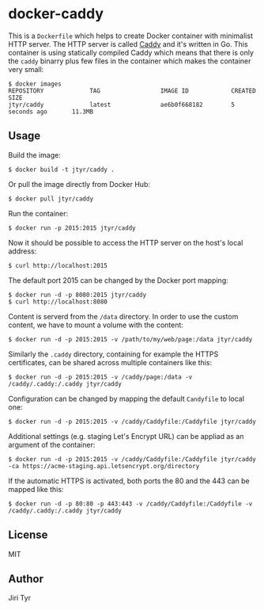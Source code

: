 docker-caddy
============

This is a `Dockerfile` which helps to create Docker container with minimalist
HTTP server. The HTTP server is called [Caddy](https://github.com/mholt/caddy)
and it's written in Go. This container is using statically compiled Caddy which
means that there is only the `caddy` binarry plus few files in the container
which makes the container very small:

```
$ docker images
REPOSITORY             TAG                 IMAGE ID            CREATED             SIZE
jtyr/caddy             latest              ae6b0f668182        5 seconds ago       11.3MB
```


Usage
-----

Build the image:

```
$ docker build -t jtyr/caddy .
```

Or pull the image directly from Docker Hub:

```
$ docker pull jtyr/caddy
```

Run the container:

```
$ docker run -p 2015:2015 jtyr/caddy
```

Now it should be possible to access the HTTP server on the host's local
address:

```
$ curl http://localhost:2015
```

The default port 2015 can be changed by the Docker port mapping:

```
$ docker run -d -p 8080:2015 jtyr/caddy
$ curl http://localhost:8080
```

Content is serverd from the `/data` directory. In order to use the custom
content, we have to mount a volume with the content:

```
$ docker run -d -p 2015:2015 -v /path/to/my/web/page:/data jtyr/caddy
```

Similarly the `.caddy` directory, containing for example the HTTPS
certificates, can be shared across multiple containers like this:

```
$ docker run -d -p 2015:2015 -v /caddy/page:/data -v /caddy/.caddy:/.caddy jtyr/caddy
```

Configuration can be changed by mapping the default `Candyfile` to local one:

```
$ docker run -d -p 2015:2015 -v /caddy/Caddyfile:/Caddyfile jtyr/caddy
```

Additional settings (e.g. staging Let's Encrypt URL) can be appliad as an
argument of the container:

```
$ docker run -d -p 2015:2015 -v /caddy/Caddyfile:/Caddyfile jtyr/caddy -ca https://acme-staging.api.letsencrypt.org/directory
```

If the automatic HTTPS is activated, both ports the 80 and the 443 can be
mapped like this:

```
$ docker run -d -p 80:80 -p 443:443 -v /caddy/Caddyfile:/Caddyfile -v /caddy/.caddy:/.caddy jtyr/caddy
```


License
-------

MIT


Author
------

Jiri Tyr
